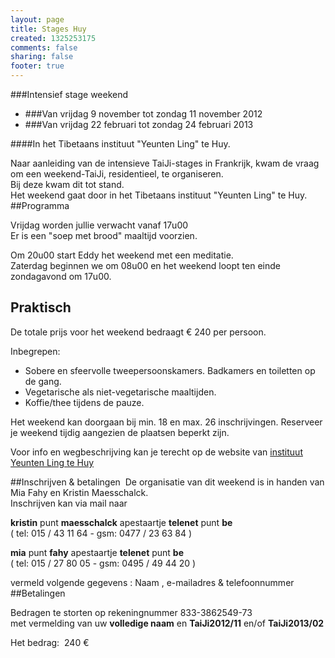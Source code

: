 ```yaml
--- 
layout: page
title: Stages Huy
created: 1325253175
comments: false
sharing: false
footer: true
---
```

###Intensief stage weekend 
* ###Van vrijdag 9 november tot zondag 11 november 2012
* ###Van vrijdag 22 februari tot zondag 24 februari 2013

####In het Tibetaans instituut "Yeunten Ling" te Huy.

Naar aanleiding van de intensieve TaiJi-stages in Frankrijk, kwam de vraag om een weekend-TaiJi, residentieel, te organiseren.  
Bij deze kwam dit tot stand.  
Het weekend gaat door in het Tibetaans instituut "Yeunten Ling" te Huy.
##Programma
<!--Het weekend staat open voor diegene die de 1ste helft van het 2 deel van de vorm kennen.-->

Vrijdag worden jullie verwacht vanaf 17u00  
Er is een "soep met brood" maaltijd voorzien.

Om 20u00 start Eddy het weekend met een meditatie.  
Zaterdag beginnen we om 08u00 en het weekend loopt ten einde zondagavond om 17u00.
##	Praktisch
De totale prijs voor het weekend bedraagt &euro; 240  per persoon.

Inbegrepen:

* Sobere en sfeervolle tweepersoonskamers. Badkamers en toiletten op de gang.
* Vegetarische als niet-vegetarische maaltijden.
* Koffie/thee tijdens de pauze.

Het weekend kan doorgaan bij min. 18 en max. 26 inschrijvingen.
Reserveer je weekend tijdig aangezien de plaatsen beperkt zijn. 

Voor info en wegbeschrijving kan je terecht op de website van [instituut Yeunten Ling te Huy](http://www.tibetaans-instituut.org/cms/index.php?page=wegwijzer)

##Inschrijven &amp; betalingen&nbsp;
De organisatie van dit weekend is in handen van Mia Fahy en Kristin Maesschalck.&nbsp;<br />Inschrijven kan via mail naar

**kristin** punt **maesschalck** apestaartje **telenet** punt **be**<br />
( tel: 015 / 43 11 64 -&nbsp;gsm: 0477 / 23 63 84 )

**mia** punt **fahy** apestaartje **telenet** punt **be**<br />
( tel: 015 / 27 80 05 -&nbsp;gsm: 0495 / 49 44 20 )

vermeld volgende gegevens :&nbsp;Naam ,&nbsp;e-mailadres &amp; telefoonnummer
##Betalingen

Bedragen te storten op rekeningnummer 833-3862549-73  
met vermelding van uw **volledige naam** en **TaiJi2012/11** en/of **TaiJi2013/02** 

Het bedrag: &nbsp;240 &euro;

